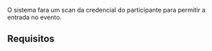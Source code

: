 O sistema fara um scan da credencial do participante para permitir a entrada no evento.

## Requisitos


### 


